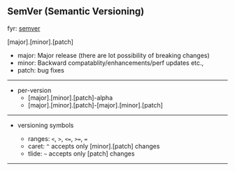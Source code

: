 ## SemVer (Semantic Versioning)

fyr: [semver](https://semver.org/)

[major].[minor].[patch]

- major: Major release (there are lot possibility of breaking changes)
- minor: Backward compatablity/enhancements/perf updates etc.,
- patch: bug fixes
  
---

- per-version 
  - [major].[minor].[patch]-alpha
  - [major].[minor].[patch]-[major].[minor].[patch]

---

- versioning symbols

    - ranges: `<`, `>`, `<=`, `>=`, `=`
    - caret: `^` accepts only [minor].[patch] changes
    - tlide: `~` accepts only [patch] changes

---